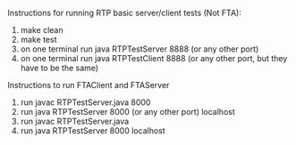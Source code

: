 Instructions for running RTP basic server/client tests (Not FTA):

1. make clean
2. make test
3. on one terminal run java RTPTestServer 8888 (or any other port)
4. on one terminal run java RTPTestClient 8888 (or any other port, but they have to be the same)

Instructions to run FTAClient and FTAServer

1. run javac RTPTestServer.java 8000
2. run java RTPTestServer 8000 (or any other port) localhost
3. run javac RTPTestServer.java
4. run java RTPTestServer 8000 localhost